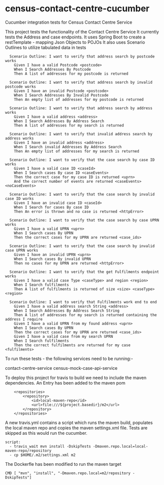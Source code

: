 # census-contact-centre-cucumber
Cucumber integration tests for Census Contact Centre Service

This project tests the functionality of the Contact Centre Service
It currently tests the Address and case endpoints.
It uses Spring Boot to create a restTemplate - mapping Json Objects to POJOs
It also uses Scenario Outlines to utilize tabulated data in tests
```
  Scenario Outline: I want to verify that address search by postcode works
    Given I have a valid Postcode <postcode>
    When I Search Addresses By Postcode
    Then A list of addresses for my postcode is returned

  Scenario Outline: I want to verify that address search by invalid postcode works
    Given I have an invalid Postcode <postcode>
    When I Search Addresses By Invalid Postcode
    Then An empty list of addresses for my postcode is returned

  Scenario Outline: I want to verify that address search by address works
    Given I have a valid address <address>
    When I Search Addresses By Address Search
    Then A list of addresses for my search is returned

  Scenario Outline: I want to verify that invalid address search by address works
    Given I have an invalid address <address>
    When I Search invalid Addresses By Address Search
    Then An empty list of addresses for my search is returned

  Scenario Outline: I want to verify that the case search by case ID works
    Given I have a valid case ID <caseId>
    When I Search cases By case ID <caseEvents>
    Then the correct case for my case ID is returned <uprn>
    And the correct number of events are returned <caseEvents> <noCaseEvents>

  Scenario Outline: I want to verify that the case search by invalid case ID works
    Given I have an invalid case ID <caseId>
    When I Search for cases By case ID
    Then An error is thrown and no case is returned <httpError>

  Scenario Outline: I want to verify that the case search by case UPRN works
    Given I have a valid UPRN <uprn>
    When I Search cases By UPRN
    Then the correct cases for my UPRN are returned <case_ids>

  Scenario Outline: I want to verify that the case search by invalid case UPRN works
    Given I have an invalid UPRN <uprn>
    When I Search cases By invalid UPRN
    Then no cases for my UPRN are returned <httpError>

  Scenario Outline: I want to verify that the get Fulfilments endpoint works
    Given I have a valid case Type <caseType> and region <region>
    When I Search fulfilments
    Then A list of fulfilments is returned of size <size> <caseType> <region>

  Scenario Outline: I want to verify that Fulfilments work end to end
    Given I have a valid address search String <address>
    When I Search Addresses By Address Search String
    Then A list of addresses for my search is returned containing the address I require
    Given I have a valid UPRN from my found address <uprn>
    When I Search cases By UPRN
    Then the correct cases for my UPRN are returned <case_ids>
    Given I have a valid case from my search UPRN
    When I Search fulfilments
    Then the correct fulfilments are returned for my case <fulfilments>
```

To run these tests - the following services need to be running:-

contact-centre-service
census-mock-case-api-service


To deploy this project for travis to build we need to include the maven dependencies.
An Entry has been added to the maven pom

```
	<repositories>
		<repository>
			<id>local-maven-repo</id>
			<url>file:///${project.basedir}/m2</url>
		</repository>
	</repositories>
```

A new travis.yml contains a script which runs the maven build, populates the local maven repo and copies the maven 
settings.xml file. Tests are skipped as this would run the cucumber.

```
script:
  - travis_wait mvn install -DskipTests -Dmaven.repo.local=local-maven-repo/repository
  - cp $HOME/.m2/settings.xml m2
```
The Dockerfle has been modified to run the maven target

```
CMD [ "mvn", "install", "-Dmaven.repo.local=m2/repository -DskipTests"]
```